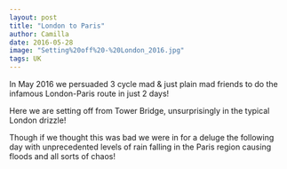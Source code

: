 ```yaml
---
layout: post
title: "London to Paris"
author: Camilla
date: 2016-05-28
image: "Setting%20off%20-%20London_2016.jpg"
tags: UK
---
```


In May 2016 we persuaded 3 cycle mad & just plain mad friends to do the infamous London-Paris route in just 2 days! 

Here we are setting off from Tower Bridge, unsurprisingly in the typical London drizzle!

<!--![Setting off!](assets/img/Setting off - London_2016.jpg)-->

Though if we thought this was bad we were in for a deluge the following day with unprecedented levels of rain falling in the Paris region causing floods and all sorts of chaos!

